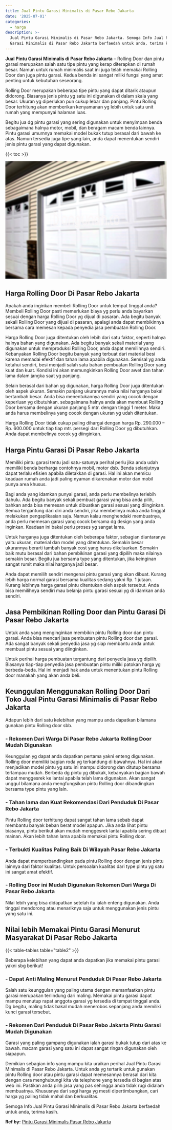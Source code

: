 ```yaml
---
title: Jual Pintu Garasi Minimalis di Pasar Rebo Jakarta
date: '2025-07-01'
categories:
  - harga
description: >-
  Jual Pintu Garasi Minimalis di Pasar Rebo Jakarta. Semoga Info Jual Pintu
  Garasi Minimalis di Pasar Rebo Jakarta berfaedah untuk anda, terima kasih....
---
```


**Jual Pintu Garasi Minimalis di Pasar Rebo Jakarta** – Rolling Door dan pintu garasi merupakan salah satu tipe pintu yang kerap diterapkan di rumah besar. Namun untuk rumah minimalis saat ini juga telah memakai Rolling Door dan juga pintu garasi. Kedua benda ini sangat miliki fungsi yang amat penting untuk kebutuhan seseorang.

Rolling Door merupakan beberapa tipe pintu yang dapat ditarik ataupun didorong. Biasanya jenis pintu yg satu ini digunakan di dalam skala yang besar. Ukuran yg diperlukan pun cukup lebar dan panjang. Pintu Rolling Door terhitung akan memberikan kenyamanan yg lebih untuk satu unit rumah yang mempunyai halaman luas.

Begitu jua dg pintu garasi yang sering digunakan untuk menyimpan benda sebagaimana halnya motor, mobil, dan beragam macam benda lainnya. Pintu garasi umumnya memakai model bukak tutup berasal dari bawah ke atas. Namun tersedia juga tipe yang lain, anda dapat menentukan sendiri jenis pintu garasi yang dapat digunakan.

{{< toc >}}

![Jual Pintu Garasi Minimalis di Pasar Rebo Jakarta](/images/pintu-garasi-42.png)

## Harga Rolling Door Di Pasar Rebo Jakarta

Apakah anda inginkan membeli Rolling Door untuk tempat tinggal anda? Membeli Rolling Door pasti memerlukan biaya yg perlu anda bayarkan sesuai dengan harga Rolling Door yg dijual di pasaran. Ada begitu banyak sekali Rolling Door yang dijual di pasaran, apalagi anda dapat membikinnya bersama cara memesan kepada penyedia jasa pembuatan Rolling Door.

Harga Rolling Door juga ditentukan oleh lebih dari satu faktor, seperti halnya halnya bahan yang digunakan. Ada begitu banyak sekali material yang digunakan untuk memproduksi Rolling Door, anda dapat memilihnya sendiri. Kebanyakan Rolling Door begitu banyak yang terbuat dari material besi karena memadai efektif dan tahan lama apabila digunakan. Semisal yg anda ketahui sendiri, besi menjadi salah satu bahan pembuatan Rolling Door yang kuat dan kuat. Kondisi ini akan memungkinkan Rolling Door awet dan tahan lama dalam jangka saat yg panjang.

Selain berasal dari bahan yg digunakan, harga Rolling Door juga ditentukan oleh aspek ukuran. Semakin panjang ukurannya maka nilai harganya bakal bertambah besar. Anda bisa menentukannya sendiri yang cocok dengan keperluan yg dibutuhkan. sebagaimana halnya anda akan membuat Rolling Door bersama dengan ukuran panjang 5 mtr. dengan tinggi 1 meter. Maka anda harus membelinya yang cocok dengan ukuran yg udah ditentukan.

Harga Rolling Door tidak cukup paling dihargai dengan harga Rp. 290.000 – Rp. 600.000 untuk tiap tiap mtr. persegi dari Rolling Door yg dibutuhkan. Anda dapat membelinya cocok yg diinginkan.

## Harga Pintu Garasi Di Pasar Rebo Jakarta

Memiliki pintu garasi tentu jadi satu-satunya perihal perlu jika anda udah memiliki benda berharga contohnya mobil, motor dsb. Benda selanjutnya dapat terlalu efisien apabila diletakkan di garasi. Hal ini akan memicu keadaan rumah anda jadi paling nyaman dikarenakan motor dan mobil punya area khusus.

Bagi anda yang idamkan punyai garasi, anda perlu membelinya terlebih dahulu. Ada begitu banyak sekali pembuat garasi yang bisa anda pilih, bahkan anda bisa memesan untuk dibuatkan garasi sesuai yang diinginkan. Semua tergantung dari diri anda sendiri, jika membelinya maka anda tinggal melakukan pengaplikasian saja. Namun kalau menghendaki membuatnya, anda perlu memesan garasi yang cocok bersama dg design yang anda inginkan. Keadaan ini bakal perlu proses yg sangat lama.

Untuk harganya juga ditentukan oleh beberapa faktor, sebagian diantaranya yaitu ukuran, material dan model yang ditentukan. Semakin besar ukurannya berarti tambah banyak cost yang harus dikeluarkan. Semakin baik mutu berasal dari bahan pembikinan garasi yang dipilih maka nilainya semakin besar. Begitu jua bersama type yang ditentukan, jika keinginan sangat rumit maka nilai harganya jadi besar.

Anda dapat memilih sendiri mengenai pintu garasi yang akan dibuat. Kurang lebih harga normal garasi bersama kualitas sedang yakni Rp. 1 jutaan. Kurang lebihnya harga garasi pintu ditentukan oleh aspek tersebut. Anda bisa memilihnya sendiri mau belanja pintu garasi sesuai yg di idamkan anda sendiri.

## Jasa Pembikinan Rolling Door dan Pintu Garasi Di Pasar Rebo Jakarta

Untuk anda yang menginginkan membikin pintu Rolling door dan pintu garasi. Anda bisa mencari jasa pembuatan pintu Rolling door dan garasi. Ada sangat banyak sekali penyedia jasa yg siap membantu anda untuk membuat pintu sesuai yang diinginkan.

Untuk perihal harga pembuatan tergantung dari penyedia jasa yg dipilih. Biasanya tiap-tiap penyedia jasa pembuatan pintu miliki patokan harga yg berbeda-beda. Hal ini menjadi hak anda untuk menentukan pintu Rolling door manakah yang akan anda beli.

## Keunggulan Menggunakan Rolling Door Dari Toko Jual Pintu Garasi Minimalis di Pasar Rebo Jakarta

Adapun lebih dari satu kelebihan yang mampu anda dapatkan bilamana gunakan pintu Rolling door sbb.

### \- Rekomen Dari Warga Di Pasar Rebo Jakarta Rolling Door Mudah Digunakan

Keunggulan yg dapat anda dapatkan pertama yakni enteng digunakan. Rolling door memiliki bagian roda yg terkandung di bawahnya. Hal ini akan menjadikan model pintu yg satu ini mampu didorong dan ditutup bersama terlampau mudah. Berbeda dg pintu yg dibukak, kebanyakan bagian bawah dapat menggesrek ke lantai apabila telah lama digunakan. Akan sangat unggul bilamana anda mengfungsikan pintu Rolling door dibandingkan bersama type pintu yang lain.

### \- Tahan lama dan Kuat Rekomendasi Dari Penduduk Di Pasar Rebo Jakarta

Pintu Rolling door terhitung dapat sangat tahan lama sebab dapat membantu banyak beban berat model apapun. Jika anda lihat pintu biasanya, pintu berikut akan mudah menggesrek lantai apabila sering dibuat mainan. Akan lebih tahan lama apabila memakai pintu Rolling door.

### \- Terbukti Kualitas Paling Baik Di Wilayah Pasar Rebo Jakarta

Anda dapat memperbandingkan pada pintu Rolling door dengan jenis pintu lainnya dari faktor kualitas. Untuk persoalan kualitas dari type pintu yg satu ini sangat amat efektif.

### \- Rolling Door ini Mudah Digunakan Rekomen Dari Warga Di Pasar Rebo Jakarta

Nilai lebih yang bisa didapatkan setelah itu ialah enteng digunakan. Anda tinggal mendorong atau menariknya saja untuk menggunakan jenis pintu yang satu ini.

## Nilai lebih Memakai Pintu Garasi Menurut Masyarakat Di Pasar Rebo Jakarta

{{< table-tables table="table2" >}}

Beberapa kelebihan yang dapat anda dapatkan jika memakai pintu garasi yakni sbg berikut!

### \- Dapat Anti Maling Menurut Penduduk Di Pasar Rebo Jakarta

Salah satu keunggulan yang paling utama dengan memanfaatkan pintu garasi merupakan terlindung dari maling. Memakai pintu garasi dapat mampu menutup rapat anggota garasi yg tersedia di tempat tinggal anda. Dg begitu, maling tidak bakal mudah menerobos sepanjang anda memiliki kunci garasi tersebut.

### \- Rekomen Dari Penduduk Di Pasar Rebo Jakarta Pintu Garasi Mudah Digunakan

Garasi yang paling gampang digunakan ialah garasi bukak tutup dari atas ke bawah. macam garasi yang satu ini dapat sangat ringan digunakan oleh siapapun.

Demikian sebagian info yang mampu kita uraikan perihal Jual Pintu Garasi Minimalis di Pasar Rebo Jakarta. Untuk anda yg tertarik untuk gunakan pintu Rolling door atau pintu garasi dapat memesannya berasal dari kita dengan cara menghubungi kita via telephone yang tersedia di bagian atas web ini. Pastikan anda pilih jasa yang pas sehingga anda tidak rugi didalam membuatnya. Khususnya dari segi harga yg mesti dipertimbangkan, cari harga yg paling tidak mahal dan berkualitas.

Semoga Info Jual Pintu Garasi Minimalis di Pasar Rebo Jakarta berfaedah untuk anda, terima kasih.

**Ref by:** [Pintu Garasi Minimalis Pasar Rebo Jakarta](https://id.wikipedia.org/wiki/Pintu)
